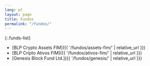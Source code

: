 ```yaml
---
lang: pt
layout: page
title: Fundos
permalink: "/fundos/"
---
```



{:.funds-list}
- [BLP Crypto Assets FIM]({{ '/fundos/assets-fim/' | relative_url }})
- [BLP Cripto Ativos FIM]({{ '/fundos/ativos-fim/' | relative_url }})
- [Genesis Block Fund Ltd.]({{ '/fundos/genesis/' | relative_url }})
